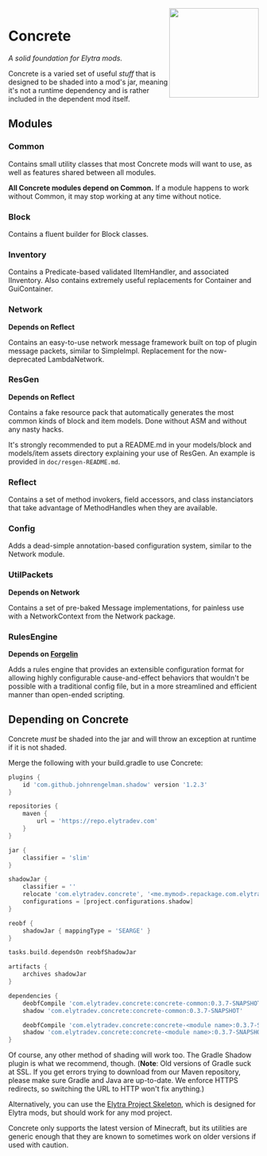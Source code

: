 <img src="https://rawgit.com/elytra/Concrete/1.12.1/doc/emblem.svg" align="right" width="180px"/>

# Concrete
*A solid foundation for Elytra mods.*

Concrete is a varied set of useful *stuff* that is designed to be shaded into a
mod's jar, meaning it's not a runtime dependency and is rather included in the
dependent mod itself.

## Modules

### Common
Contains small utility classes that most Concrete mods will want to use, as well
as features shared between all modules.

**All Concrete modules depend on Common.** If a module happens to work without
Common, it may stop working at any time without notice.

### Block
Contains a fluent builder for Block classes.

### Inventory
Contains a Predicate-based validated IItemHandler, and associated IInventory.
Also contains extremely useful replacements for Container and GuiContainer.

### Network
**Depends on Reflect**

Contains an easy-to-use network message framework built on top of plugin
message packets, similar to SimpleImpl. Replacement for the now-deprecated
LambdaNetwork.

### ResGen
**Depends on Reflect**

Contains a fake resource pack that automatically generates the most common
kinds of block and item models. Done without ASM and without any nasty hacks.

It's strongly recommended to put a README.md in your models/block and models/item
assets directory explaining your use of ResGen. An example is provided in
`doc/resgen-README.md`.

### Reflect
Contains a set of method invokers, field accessors, and class instanciators that
take advantage of MethodHandles when they are available.

### Config
Adds a dead-simple annotation-based configuration system, similar to the Network
module.

### UtilPackets
**Depends on Network**

Contains a set of pre-baked Message implementations, for painless use
with a NetworkContext from the Network package.

### RulesEngine
**Depends on [Forgelin](https://minecraft.curseforge.com/projects/shadowfacts-forgelin)**

Adds a rules engine that provides an extensible configuration format for
allowing highly configurable cause-and-effect behaviors that wouldn't be
possible with a traditional config file, but in a more streamlined and
efficient manner than open-ended scripting.

## Depending on Concrete

Concrete *must* be shaded into the jar and will throw an exception at runtime if
it is not shaded.

Merge the following with your build.gradle to use Concrete:

```gradle
plugins {
	id 'com.github.johnrengelman.shadow' version '1.2.3'
}

repositories {
	maven {
		url = 'https://repo.elytradev.com'
	}
}

jar {
	classifier = 'slim'
}

shadowJar {
	classifier = ''
	relocate 'com.elytradev.concrete', '<me.mymod>.repackage.com.elytradev.concrete'
	configurations = [project.configurations.shadow]
}

reobf {
	shadowJar { mappingType = 'SEARGE' }
}

tasks.build.dependsOn reobfShadowJar

artifacts {
	archives shadowJar
}

dependencies {
	deobfCompile 'com.elytradev.concrete:concrete-common:0.3.7-SNAPSHOT'
	shadow 'com.elytradev.concrete:concrete-common:0.3.7-SNAPSHOT'

	deobfCompile 'com.elytradev.concrete:concrete-<module name>:0.3.7-SNAPSHOT'
	shadow 'com.elytradev.concrete:concrete-<module name>:0.3.7-SNAPSHOT'
}
```

Of course, any other method of shading will work too. The Gradle Shadow plugin
is what we recommend, though. (**Note**: Old versions of Gradle suck at SSL. If
you get errors trying to download from our Maven repository, please make sure
Gradle and Java are up-to-date. We enforce HTTPS redirects, so switching the
URL to HTTP won't fix anything.)

Alternatively, you can use the [Elytra Project Skeleton](https://github.com/elytra/skel),
which is designed for Elytra mods, but should work for any mod project.

Concrete only supports the latest version of Minecraft, but its utilities are generic
enough that they are known to sometimes work on older versions if used with caution.
